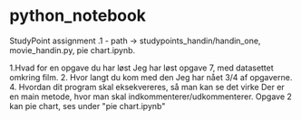 # python_notebook


StudyPoint assignment .1 - path -> studypoints_handin/handin_one, movie_handin.py, pie chart.ipynb.


1.Hvad for en opgave du har løst
      Jeg har løst opgave 7, med datasettet omkring film.
2. Hvor langt du kom med den
      Jeg har nået 3/4 af opgaverne.
4. Hvordan dit program skal eksekvereres, så man kan se det virke
      Der er en main metode, hvor man skal indkommenterer/udkommenterer.
      Opgave 2 kan pie chart, ses under "pie chart.ipynb"


